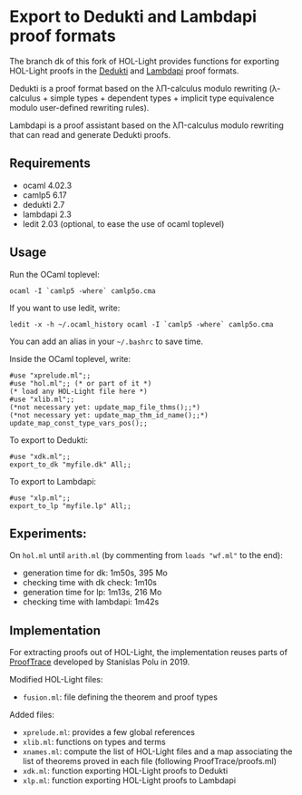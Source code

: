 Export to Dedukti and Lambdapi proof formats
============================================

The branch dk of this fork of HOL-Light provides functions for
exporting HOL-Light proofs in the
[Dedukti](https://github.com/Deducteam/Dedukti/) and
[Lambdapi](https://github.com/Deducteam/lambdapi) proof formats.

Dedukti is a proof format based on the λΠ-calculus modulo rewriting
(λ-calculus + simple types + dependent types + implicit type
equivalence modulo user-defined rewriting rules).

Lambdapi is a proof assistant based on the λΠ-calculus modulo
rewriting that can read and generate Dedukti proofs.

Requirements
------------

- ocaml 4.02.3
- camlp5 6.17
- dedukti 2.7
- lambdapi 2.3
- ledit 2.03 (optional, to ease the use of ocaml toplevel)

Usage
-----

Run the OCaml toplevel:
```
ocaml -I `camlp5 -where` camlp5o.cma
```

If you want to use ledit, write:
```
ledit -x -h ~/.ocaml_history ocaml -I `camlp5 -where` camlp5o.cma
```

You can add an alias in your `~/.bashrc` to save time.

Inside the OCaml toplevel, write:
```
#use "xprelude.ml";;
#use "hol.ml";; (* or part of it *)
(* load any HOL-Light file here *)
#use "xlib.ml";;
(*not necessary yet: update_map_file_thms();;*)
(*not necessary yet: update_map_thm_id_name();;*)
update_map_const_type_vars_pos();;
```

To export to Dedukti:
```
#use "xdk.ml";;
export_to_dk "myfile.dk" All;;
```

To export to Lambdapi:
```
#use "xlp.ml";;
export_to_lp "myfile.lp" All;;
```

Experiments:
------------

On `hol.ml` until `arith.ml` (by commenting from `loads "wf.ml"` to the end):
- generation time for dk: 1m50s, 395 Mo
- checking time with dk check: 1m10s 
- generation time for lp: 1m13s, 216 Mo
- checking time with lambdapi: 1m42s

Implementation
--------------

For extracting proofs out of HOL-Light, the implementation reuses
parts of
[ProofTrace](https://github.com/fblanqui/hol-light/tree/master/ProofTrace)
developed by Stanislas Polu in 2019.

Modified HOL-Light files:
- `fusion.ml`: file defining the theorem and proof types

Added files:
- `xprelude.ml`: provides a few global references
- `xlib.ml`: functions on types and terms
- `xnames.ml`: compute the list of HOL-Light files and a map associating the list of theorems proved in each file (following ProofTrace/proofs.ml)
- `xdk.ml`: function exporting HOL-Light proofs to Dedukti
- `xlp.ml`: function exporting HOL-Light proofs to Lambdapi
